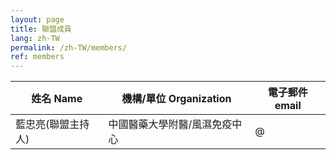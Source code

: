 ```yaml
---
layout: page
title: 聯盟成員
lang: zh-TW
permalink: /zh-TW/members/
ref: members
---
```


姓名 Name | 機構/單位 Organization | 電子郵件 email
--- | --- | ---
藍忠亮(聯盟主持人) | 中國醫藥大學附醫/風濕免疫中心 | @